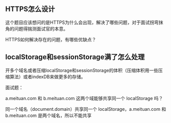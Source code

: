 ## HTTPS怎么设计

这个题目应该想问的是HTTPS为什么会出现，解决了哪些问题，对于面试拐弯抹角的问题得揣测面试官的本意。

HTTPS如何解决存在的问题，有哪些优缺点？

## localStorage和sessionStorage满了怎么处理

开多个域名或者压缩localStorage和sessionStorage的体积（压缩体积用一些压缩算法）或者indexDB来做更多的存储。

面试题：

a.meituan.com 和 b.meituan.com 这两个域能够共享同一个 localStorage 吗？

同一个域名（document.domain）共享同一个 localStorage，a.meituan.com 和 b.meituan.com 是两个域名，所以不能共享


